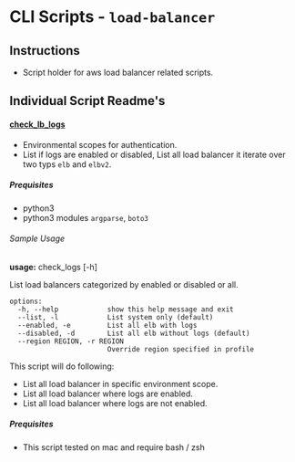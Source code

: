 # CLI Scripts - `load-balancer`

## Instructions
- Script holder for aws load balancer related scripts.

## Individual Script Readme's
#### [check_lb_logs](./check_lb_logs)
- Environmental scopes for authentication.
- List if logs are enabled or disabled, List all load balancer it iterate over two typs `elb` and `elbv2`.
##### Prequisites
- python3
- python3 modules `argparse`, `boto3`
###### Sample Usage
**usage:** check_logs [-h]

List load balancers categorized by enabled or disabled or all.

```
options:
  -h, --help            show this help message and exit
  --list, -l            List system only (default)
  --enabled, -e         List all elb with logs
  --disabled, -d        List all elb without logs (default)
  --region REGION, -r REGION
                        Override region specified in profile
```

This script will do following:
* List all load balancer in specific environment scope.
* List all load balancer where logs are enabled.
* List all load balancer where logs are not enabled.

##### Prequisites
- This script tested on mac and require bash / zsh

